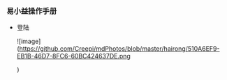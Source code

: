 ### 易小益操作手册

- 登陆

  ![image](https://github.com/Creepi/mdPhotos/blob/master/hairong/510A6EF9-EB1B-46D7-8FC6-60BC424637DE.png

  )

